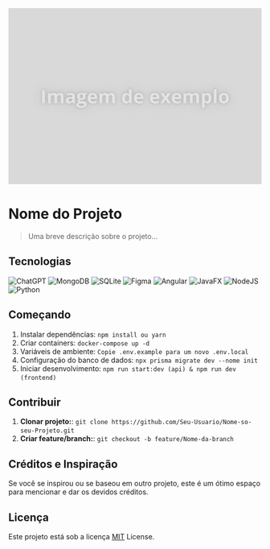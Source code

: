 <p align="center">
 <img src="../img/Imagem-de-exemplo.png" alt="Exemplo de imagem" width="600px">
</p>


# Nome do Projeto

> Uma breve descrição sobre o projeto...


## Tecnologias

![ChatGPT](https://img.shields.io/badge/chatGPT-74aa9c?style=for-the-badge&logo=openai&logoColor=white)
![MongoDB](https://img.shields.io/badge/MongoDB-%234ea94b.svg?style=for-the-badge&logo=mongodb&logoColor=white)
![SQLite](https://img.shields.io/badge/sqlite-%2307405e.svg?style=for-the-badge&logo=sqlite&logoColor=white)
![Figma](https://img.shields.io/badge/figma-%23F24E1E.svg?style=for-the-badge&logo=figma&logoColor=white)
![Angular](https://img.shields.io/badge/angular-%23DD0031.svg?style=for-the-badge&logo=angular&logoColor=white)
![JavaFX](https://img.shields.io/badge/javafx-%23FF0000.svg?style=for-the-badge&logo=javafx&logoColor=white)
![NodeJS](https://img.shields.io/badge/node.js-6DA55F?style=for-the-badge&logo=node.js&logoColor=white)
![Python](https://img.shields.io/badge/python-3670A0?style=for-the-badge&logo=python&logoColor=ffdd54)


## Começando

1. Instalar dependências: `npm install ou yarn`
2. Criar containers: `docker-compose up -d`
3. Variáveis de ambiente: `Copie .env.example para um novo .env.local`
4. Configuração do banco de dados: `npx prisma migrate dev --nome init`
5. Iniciar desenvolvimento: `npm run start:dev (api) & npm run dev (frontend)`


## Contribuir

1. **Clonar projeto:**: `git clone https://github.com/Seu-Usuario/Nome-so-seu-Projeto.git`
2. **Criar feature/branch:**: `git checkout -b feature/Nome-da-branch`


## Créditos e Inspiração 

Se você se inspirou ou se baseou em outro projeto, este é um ótimo espaço para mencionar e dar os devidos créditos.


## Licença

Este projeto está sob a licença [MIT](../LICENSE) License.